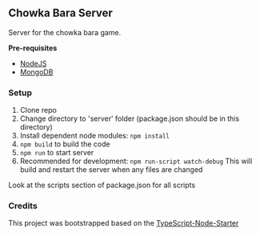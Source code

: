 ## Chowka Bara Server

Server for the chowka bara game.


**Pre-requisites**

- [NodeJS](https://nodejs.org)
- [MongoDB](https://www.mongodb.com/download-center/community)


### Setup

1. Clone repo
2. Change directory to 'server' folder (package.json should be in this directory)
3. Install dependent node modules: ``npm install``
4. ``npm build`` to build the code
5. ``npm run`` to start server
6. Recommended for development: ``npm run-script watch-debug``
This will build and restart the server when any files are changed

Look at the scripts section of package.json for all scripts

### Credits
This project was bootstrapped based on the [TypeScript-Node-Starter](https://github.com/Microsoft/TypeScript-Node-Starter)
